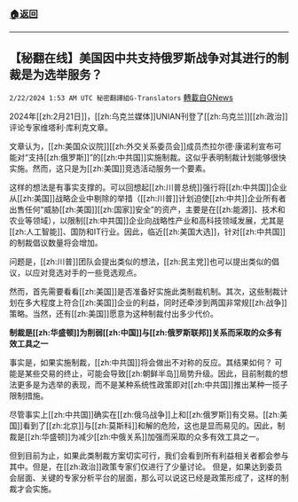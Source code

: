 ###  [:house:返回](README.md)
---


## 【秘翻在线】美国因中共支持俄罗斯战争对其进行的制裁是为选举服务？
`2/22/2024 1:53 AM UTC 秘密翻譯組G-Translators` [轉載自GNews](https://gnews.org/articles/2330577)

2024年[[zh:2月21日]]，[[zh:乌克兰媒体]]UNIAN刊登了[[zh:乌克兰]][[zh:政治]]评论专家维塔利·库利克文章。

文章认为，[[zh:美国众议院]][[zh:外交关系委员会]]成员杰拉尔德·康诺利宣布可能对“支持[[zh:俄罗斯]]”的[[zh:中共国]]实施制裁。这似乎表明制裁计划能够很快实施。然而，这只是为[[zh:美国]]竞选活动服务一个要素。

这样的想法是有事实支撑的。可以回想起[[zh:川普总统]]强行将[[zh:中共国]]企业从[[zh:美国]]战略企业中剔除的举措（[[zh:川普]]计划迫使[[zh:中共]]企业所有者出售任何“威胁[[zh:美国]][[zh:国家]]安全”的资产，主要是在[[zh:能源]]、技术和农业等领域），以限制[[zh:中共国]]企业向战略性产业和高科技领域发展，尤其是[[zh:人工智能]]、国防和IT行业。因此，临近[[zh:美国大选]]，针对[[zh:中共国]]的制裁倡议数量将会增加。

问题是，[[zh:川普]]团队会提出类似的想法，[[zh:民主党]]也可以提出类似的倡议，以应对竞选对手的一些竞选观点。

然而，首先需要看看[[zh:美国]]是否准备好实施此类制裁机制。其次，这些制裁计划在多大程度上符合[[zh:美国]]企业的利益，同时还牵涉到两国非常规[[zh:战争]]策略。当然，还有[[zh:美国]]愿意为这种制裁付出多少代价。

**制裁是[[zh:华盛顿]]为削弱[[zh:中国]]与[[zh:俄罗斯联邦]]关系而采取的众多有效工具之一**

事实是，如果实施制裁，[[zh:中共国]]将会做出不对称的反应。其结果如何？ 可能是某些交易的终止，可能会导致[[zh:朝鲜半岛]]局势升级。因此，目前制裁的想法更多是为选举的表现，而不是某种系统性政策即对[[zh:中共国]]推出某种一揽子限制措施。

尽管事实上[[zh:中共国]]确实在[[zh:俄乌战争]]上和[[zh:俄罗斯]]有交易。[[zh:美国]]看到了[[zh:北京]]与[[zh:莫斯科]]和解的危险，这也是显而易见的。因此，制裁是[[zh:华盛顿]]为减少[[zh:中俄关系]]加强而采取的众多有效工具之一。

但到目前为止，如果此类制裁方案切实可行，我们会看到所有利益相关者都会参与其中。但是，在[[zh:政治]]政策专家们仅进行了少量讨论。 但是，如果达到委员会层面、关键的专家分析平台的层面，那么可以说这已经是政策形成了，这样的制裁才会实施。
